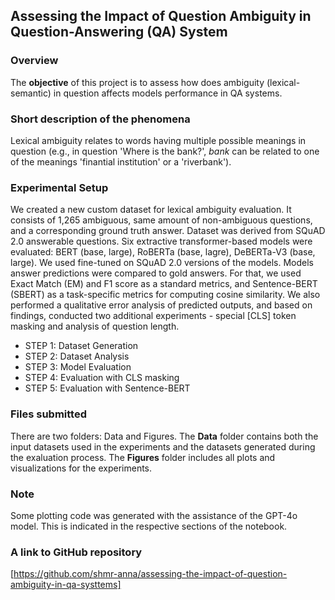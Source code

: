 ## Assessing the Impact of Question Ambiguity in Question-Answering (QA) System

### Overview
The __objective__ of this project is to assess how does ambiguity (lexical-semantic) in question affects models performance in QA systems. 

### Short description of the phenomena
Lexical ambiguity relates to words having multiple possible meanings in question (e.g., in question 'Where is the bank?', *bank* can be related to one of the meanings 'finantial institution' or a 'riverbank').

### Experimental Setup
We created a new custom dataset for lexical ambiguity evaluation. It consists of 1,265 ambiguous, same amount of non-ambiguous questions, and a corresponding ground truth answer. Dataset was derived from SQuAD 2.0 answerable questions. Six extractive transformer-based models were evaluated: BERT (base, large), RoBERTa (base, lagre), DeBERTa-V3 (base, large). We used fine-tuned on SQuAD 2.0 versions of the models. Models answer predictions were compared to gold answers. For that, we used Exact Match (EM) and F1 score as a standard metrics, and Sentence-BERT (SBERT) as a task-specific metrics for computing cosine similarity. We also performed a qualitative error analysis of predicted outputs, and based on findings, conducted two additional experiments - special [CLS] token masking and analysis of question length.

- STEP 1: Dataset Generation
- STEP 2: Dataset Analysis
- STEP 3: Model Evaluation
- STEP 4: Evaluation with CLS masking
- STEP 5: Evaluation with Sentence-BERT

### Files submitted
There are two folders: Data and Figures. The __Data__ folder contains both the input datasets used in the experiments and the datasets generated during the exaluation process. The __Figures__ folder includes all plots and visualizations for the experiments.

### Note
Some plotting code was generated with the assistance of the GPT-4o model. This is indicated in the respective sections of the notebook. 

### A link to GitHub repository
[https://github.com/shmr-anna/assessing-the-impact-of-question-ambiguity-in-qa-systtems]
